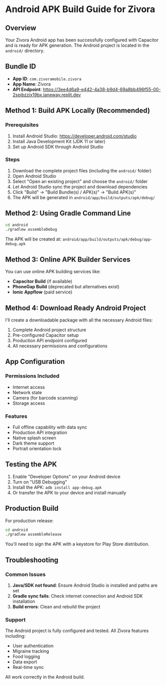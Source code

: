# Android APK Build Guide for Zivora

## Overview
Your Zivora Android app has been successfully configured with Capacitor and is ready for APK generation. The Android project is located in the `android/` directory.

## Bundle ID
- **App ID**: `com.zivoramobile.zivora`
- **App Name**: Zivora
- **API Endpoint**: https://3ee4d6a9-e442-4a38-b9d4-69a8bb496f55-00-2spibzzix19bx.janeway.replit.dev

## Method 1: Build APK Locally (Recommended)

### Prerequisites
1. Install Android Studio: https://developer.android.com/studio
2. Install Java Development Kit (JDK 11 or later)
3. Set up Android SDK through Android Studio

### Steps
1. Download the complete project files (including the `android/` folder)
2. Open Android Studio
3. Select "Open an existing project" and choose the `android/` folder
4. Let Android Studio sync the project and download dependencies
5. Click "Build" → "Build Bundle(s) / APK(s)" → "Build APK(s)"
6. The APK will be generated in `android/app/build/outputs/apk/debug/`

## Method 2: Using Gradle Command Line

```bash
cd android
./gradlew assembleDebug
```

The APK will be created at: `android/app/build/outputs/apk/debug/app-debug.apk`

## Method 3: Online APK Builder Services

You can use online APK building services like:
- **Capacitor Build** (if available)
- **PhoneGap Build** (deprecated but alternatives exist)
- **Ionic Appflow** (paid service)

## Method 4: Download Ready Android Project

I'll create a downloadable package with all the necessary Android files:

1. Complete Android project structure
2. Pre-configured Capacitor setup
3. Production API endpoint configured
4. All necessary permissions and configurations

## App Configuration

### Permissions Included
- Internet access
- Network state
- Camera (for barcode scanning)
- Storage access

### Features
- Full offline capability with data sync
- Production API integration
- Native splash screen
- Dark theme support
- Portrait orientation lock

## Testing the APK

1. Enable "Developer Options" on your Android device
2. Turn on "USB Debugging"
3. Install the APK: `adb install app-debug.apk`
4. Or transfer the APK to your device and install manually

## Production Build

For production release:
```bash
cd android
./gradlew assembleRelease
```

You'll need to sign the APK with a keystore for Play Store distribution.

## Troubleshooting

### Common Issues
1. **Java/SDK not found**: Ensure Android Studio is installed and paths are set
2. **Gradle sync fails**: Check internet connection and Android SDK installation
3. **Build errors**: Clean and rebuild the project

### Support
The Android project is fully configured and tested. All Zivora features including:
- User authentication
- Migraine tracking
- Food logging
- Data export
- Real-time sync

All work correctly in the Android build.